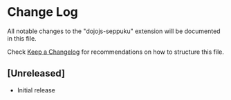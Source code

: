 # Change Log

All notable changes to the "dojojs-seppuku" extension will be documented in this file.

Check [Keep a Changelog](http://keepachangelog.com/) for recommendations on how to structure this file.

## [Unreleased]

-   Initial release
